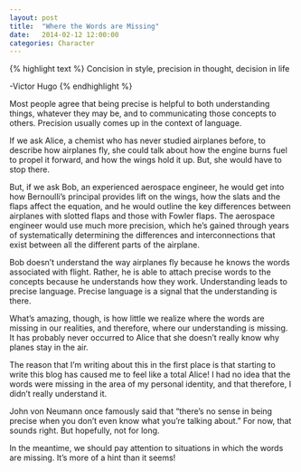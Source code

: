 ```yaml
---
layout: post
title:  "Where the Words are Missing"
date:   2014-02-12 12:00:00
categories: Character
---
```

{% highlight text %}
Concision in style, precision in thought, decision in life

-Victor Hugo
{% endhighlight %}

Most people agree that being precise is helpful to both understanding things, whatever they may be, and to communicating those concepts to others. Precision usually comes up in the context of language.

If we ask Alice, a chemist who has never studied airplanes before, to describe how airplanes fly, she could talk about how the engine burns fuel to propel it forward, and how the wings hold it up. But, she would have to stop there.

But, if we ask Bob, an experienced aerospace engineer, he would get into how Bernoulli’s principal provides lift on the wings, how the slats and the flaps affect the equation, and he would outline the key differences between airplanes with slotted flaps and those with Fowler flaps. The aerospace engineer would use much more precision, which he’s gained through years of systematically determining the differences and interconnections that exist between all the different parts of the airplane.

Bob doesn’t understand the way airplanes fly because he knows the words associated with flight. Rather, he is able to attach precise words to the concepts because he understands how they work. Understanding leads to precise language. Precise language is a signal that the understanding is there.

What’s amazing, though, is how little we realize where the words are missing in our realities, and therefore, where our understanding is missing. It has probably never occurred to Alice that she doesn’t really know why planes stay in the air.

The reason that I’m writing about this in the first place is that starting to write this blog has caused me to feel like a total Alice! I had no idea that the words were missing in the area of my personal identity, and that therefore, I didn’t really understand it.

John von Neumann once famously said that “there’s no sense in being precise when you don’t even know what you’re talking about.” For now, that sounds right. But hopefully, not for long.

In the meantime, we should pay attention to situations in which the words are missing. It’s more of a hint than it seems!
